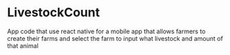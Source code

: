 # LivestockCount
App code that use react native for a mobile app that allows farmers to create their farms and select the farm to input what livestock and amount of that animal
